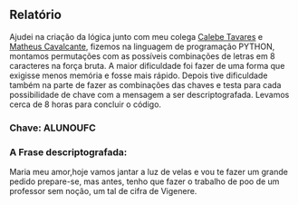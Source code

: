 ## Relatório

Ajudei na criação da lógica junto com meu colega [Calebe Tavares](https://github.com/calebetaap) e [Matheus Cavalcante](https://github.com/cavalcantteme), fizemos na linguagem de programação PYTHON, montamos permutações com as possíveis combinações de letras em 8 caracteres na força bruta. A maior dificuldade foi fazer de uma forma que exigisse menos memória e fosse mais rápido. Depois tive dificuldade também na parte de fazer as combinações das chaves e testa para cada possibilidade de chave com a mensagem a ser descriptografada. Levamos cerca de 8 horas para concluir o código. 

### Chave: ALUNOUFC

### A Frase descriptografada:
Maria meu amor,hoje vamos jantar a luz de velas e vou te fazer um grande pedido prepare-se, mas antes, tenho que fazer o trabalho de poo de um professor sem noção, um tal de cifra de Vigenere.
